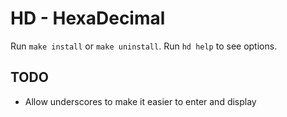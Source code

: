 # HD - HexaDecimal
Run `make install` or `make uninstall`. Run `hd help` to see options.

## TODO
* Allow underscores to make it easier to enter and display
